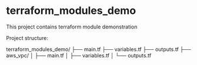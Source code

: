 # terraform_modules_demo
This project contains terraform module demonstration 


Project structure:

terraform_modules_demo/
├── main.tf
├── variables.tf
├── outputs.tf
├── aws_vpc/
│ ├── main.tf
│ ├── variables.tf
│ └── outputs.tf


